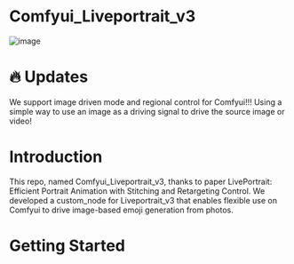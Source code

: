 # Comfyui_Liveportrait_v3
![image](https://github.com/user-attachments/assets/5a7f07e8-c856-4a6e-ad81-82ebe1d5934d)

# 🔥 Updates
We support image driven mode and regional control for Comfyui!!!
Using a simple way to use an image as a driving signal to drive the source image or video!
# Introduction 
This repo, named Comfyui_Liveportrait_v3, thanks to paper LivePortrait: Efficient Portrait Animation with Stitching and Retargeting Control.
We developed a custom_node for Liveportrait_v3 that enables flexible use on Comfyui to drive image-based emoji generation from photos.
# Getting Started
